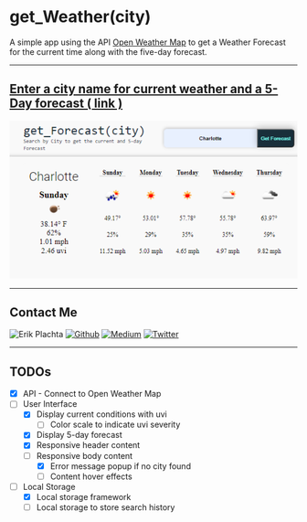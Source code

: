 # get_Weather(city)

A simple app using the API [Open Weather Map](https://openweathermap.org/api) to get a Weather Forecast for the current time along with the five-day forecast.

---

## [Enter a city name for current weather and a 5-Day forecast ( link )](https://erikplachta.github.io/get_Weather_arg_City/)

[![Example](./assets/images/demo1.png)](https://erikplachta.github.io/get_Weather_arg_City/)

---
## Contact Me


![Erik Plachta](https://s.gravatar.com/avatar/cde2e5381aa5e6d8d0220c46edee8f88?s=30)
[![Github](https://img.shields.io/badge/-@erikplachta-000?style=flat&logo=Github&logoColor=white)](https://github.com/ErikPlachta)
[![Medium](https://img.shields.io/badge/-blog.erikplachta.com-000000?style=flat&labelColor=000000&logo=Medium&link=http://blog.erikplachta.com/)](http://blog.erikplachta.com/)
[![Twitter](https://img.shields.io/badge/-@erikplachta-1ca0f1?style=flat&labelColor=1ca0f1&logo=twitter&logoColor=white&link=https://twitter.com/erikplachta)](https://twitter.com/erikplachta)

---

## TODOs

- [x] API - Connect to Open Weather Map
- [ ] User Interface
  - [x] Display current conditions with uvi
    - [ ] Color scale to indicate uvi severity
  - [x] Display  5-day forecast
  - [x] Responsive header content
  - [ ] Responsive body content
    - [x] Error message popup if no city found
    - [ ] Content hover effects
- [ ] Local Storage
  - [x] Local storage framework
  - [ ] Local storage to store search history
